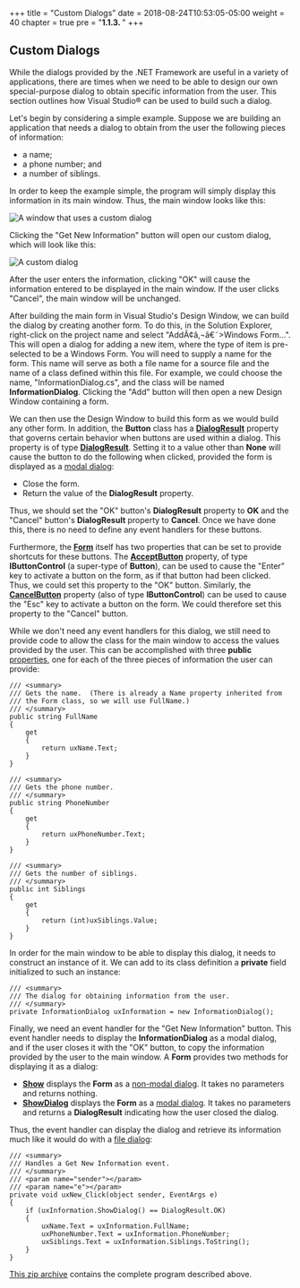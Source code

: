 +++
title = "Custom Dialogs"
date = 2018-08-24T10:53:05-05:00
weight = 40
chapter = true
pre = "<b>1.1.3. </b>"
+++

## Custom Dialogs

While the dialogs provided by the .NET Framework are useful in a variety
of applications, there are times when we need to be able to design our
own special-purpose dialog to obtain specific information from the user.
This section outlines how Visual Studio® can be used to build such a
dialog.

Let's begin by considering a simple example. Suppose we are building an
application that needs a dialog to obtain from the user the following
pieces of information:

  - a name;
  - a phone number; and
  - a number of siblings.

In order to keep the example simple, the program will simply display
this information in its main window. Thus, the main window looks like
this:

![A window that uses a custom dialog](custom-dialog-main.jpg)

Clicking the "Get New Information" button will open our custom dialog,
which will look like this:

![A custom dialog](custom-dialog.jpg)

After the user enters the information, clicking "OK" will cause the
information entered to be displayed in the main window. If the user
clicks "Cancel", the main window will be unchanged.

After building the main form in Visual Studio's Design Window, we can
build the dialog by creating another form. To do this, in the Solution
Explorer, right-click on the project name and select
"AddÃ¢â‚¬â€˜\>Windows Form...". This will open a dialog for
adding a new item, where the type of item is pre-selected to be a
Windows Form. You will need to supply a name for the form. This name
will serve as both a file name for a source file and the name of a class
defined within this file. For example, we could choose the name,
"InformationDialog.cs", and the class will be named
**InformationDialog**. Clicking the "Add" button will then open a new
Design Window containing a form.

We can then use the Design Window to build this form as we would build
any other form. In addition, the **Button** class has a
[**DialogResult**](http://msdn.microsoft.com/en-us/library/system.windows.forms.button.dialogresult\(v=vs.110\).aspx)
property that governs certain behavior when buttons are used within a
dialog. This property is of type
[**DialogResult**](http://msdn.microsoft.com/en-us/library/system.windows.forms.dialogresult\(v=vs.110\).aspx).
Setting it to a value other than **None** will cause the button to do
the following when clicked, provided the form is displayed as a [modal
dialog](/~rhowell/DataStructures/redirect/dialogs):

  - Close the form.
  - Return the value of the **DialogResult** property.

Thus, we should set the "OK" button's **DialogResult** property to
**OK** and the "Cancel" button's **DialogResult** property to
**Cancel**. Once we have done this, there is no need to define any event
handlers for these buttons.

Furthermore, the
[**Form**](http://msdn.microsoft.com/en-us/library/system.windows.forms.form\(v=vs.110\).aspx)
itself has two properties that can be set to provide shortcuts for these
buttons. The
[**AcceptButton**](http://msdn.microsoft.com/en-us/library/system.windows.forms.form.acceptbutton\(v=vs.110\).aspx)
property, of type **IButtonControl** (a super-type of **Button**), can
be used to cause the "Enter" key to activate a button on the form, as if
that button had been clicked. Thus, we could set this property to the
"OK" button. Similarly, the
[**CancelButton**](http://msdn.microsoft.com/en-us/library/system.windows.forms.form.cancelbutton\(v=vs.110\).aspx)
property (also of type **IButtonControl**) can be used to cause the
"Esc" key to activate a button on the form. We could therefore set this
property to the "Cancel" button.

While we don't need any event handlers for this dialog, we still need to
provide code to allow the class for the main window to access the values
provided by the user. This can be accomplished with three **public**
[properties](/~rhowell/DataStructures/redirect/properties), one for each
of the three pieces of information the user can provide:

    /// <summary>
    /// Gets the name.  (There is already a Name property inherited from
    /// the Form class, so we will use FullName.)
    /// </summary>
    public string FullName
    {
        get
        {
            return uxName.Text;
        }
    }
    
    /// <summary>
    /// Gets the phone number.
    /// </summary>
    public string PhoneNumber
    {
        get
        {
            return uxPhoneNumber.Text;
        }
    }
    
    /// <summary>
    /// Gets the number of siblings.
    /// </summary>
    public int Siblings
    {
        get
        {
            return (int)uxSiblings.Value;
        }
    }

In order for the main window to be able to display this dialog, it needs
to construct an instance of it. We can add to its class definition a
**private** field initialized to such an instance:

    /// <summary>
    /// The dialog for obtaining information from the user.
    /// </summary>
    private InformationDialog uxInformation = new InformationDialog();

Finally, we need an event handler for the "Get New Information" button.
This event handler needs to display the **InformationDialog** as a modal
dialog, and if the user closes it with the "OK" button, to copy the
information provided by the user to the main window. A **Form** provides
two methods for displaying it as a dialog:

  - [**Show**](http://msdn.microsoft.com/en-us/library/system.windows.forms.control.show\(v=vs.110\).aspx)
    displays the **Form** as a [non-modal
    dialog](/~rhowell/DataStructures/redirect/dialogs). It takes no
    parameters and returns nothing.
  - [**ShowDialog**](http://msdn.microsoft.com/en-us/library/c7ykbedk\(v=vs.110\).aspx)
    displays the **Form** as a [modal
    dialog](/~rhowell/DataStructures/redirect/dialogs). It takes no
    parameters and returns a **DialogResult** indicating how the user
    closed the dialog.

Thus, the event handler can display the dialog and retrieve its
information much like it would do with a [file
dialog](/~rhowell/DataStructures/redirect/file-dialogs):

    /// <summary>
    /// Handles a Get New Information event.
    /// </summary>
    /// <param name="sender"></param>
    /// <param name="e"></param>
    private void uxNew_Click(object sender, EventArgs e)
    {
        if (uxInformation.ShowDialog() == DialogResult.OK)
        {
            uxName.Text = uxInformation.FullName;
            uxPhoneNumber.Text = uxInformation.PhoneNumber;
            uxSiblings.Text = uxInformation.Siblings.ToString();
        }
    }

[This zip archive](Ksu.Cis300.CustomDialogExample.zip) contains the
complete program described above.

